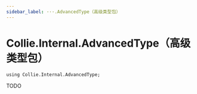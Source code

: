 ```yaml
---
sidebar_label: ···.AdvancedType（高级类型包）
---
```


# Collie.Internal.AdvancedType（高级类型包）

```collie
using Collie.Internal.AdvancedType;
```

TODO
